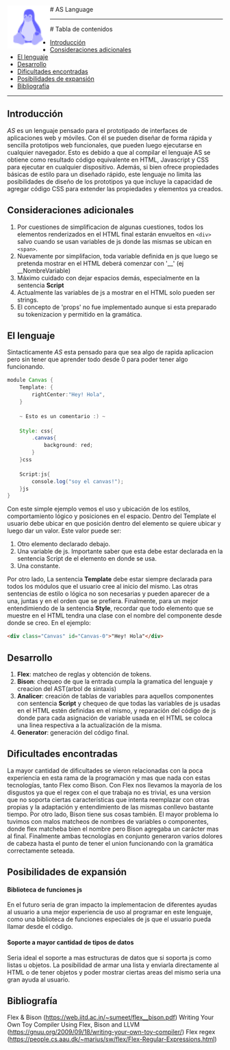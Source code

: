<!-- omit in toc -->

<!-- esta imagen es solo de prueba -->
<img src="/res/linux.svg" alt="logo" style="float: left; vertical-align:baseline" width="100"/>
<!-- omit in toc --># AS Language

---

<!-- omit in toc --> # Tabla de contenidos

- [Introducción](#introducción)
- [Consideraciones adicionales](#consideraciones-adicionales)
- [El lenguaje](#el-lenguaje)
- [Desarrollo](#desarrollo)
- [Dificultades encontradas](#dificultades-encontradas)
- [Posibilidades de expansión](#posibilidades-de-expansión)
- [Bibliografía](#bibliografía)

---

## Introducción

<!-- Introducción con idea subyacente y objetivos del lenguaje. -->

*AS* es un lenguaje pensado para el prototipado de interfaces de aplicaciones web y móviles. Con él se pueden diseñar de forma rápida y sencilla prototipos web funcionales, que pueden luego ejecutarse en cualquier navegador. Esto es debido a que al compilar el lenguaje AS se obtiene como resultado código equivalente en HTML, Javascript y CSS para ejecutar en cualquier dispositivo. Además, si bien ofrece propiedades básicas de estilo para un diseñado rápido, este lenguaje no limita las posibilidades de diseño de los prototipos ya que incluye la capacidad de agregar código CSS para extender las propiedades y elementos ya creados.

## Consideraciones adicionales

<!-- Consideraciones adicionales no previstas en este enunciado que afecten a la implementación del lenguaje. -->
1. Por cuestiones de simplificacion de algunas cuestiones, todos los elementos renderizados en el HTML final estarán envueltos en ```<div>``` salvo cuando se usan variables de js donde las mismas se ubican en ```<span>```.
2. Nuevamente por simplifacion, toda variable definida en js que luego se pretenda mostrar en el HTML deberá comenzar con '__' (ej __NombreVariable)
3. Máximo cuidado con dejar espacios demás, especialmente en la sentencia **Script**
4. Actualmente las variables de js a mostrar en el HTML solo pueden ser strings.
5. El concepto de 'props' no fue implementado aunque si esta preparado su tokenizacion y permitido en la gramática.

## El lenguaje

<!-- Descripción de la gramática/sintaxis del lenguaje diseñado. -->
Sintacticamente *AS* esta pensado para que sea algo de rapida aplicacion pero sin tener que aprender todo desde 0 para poder tener algo funcionando. 
```Groovy
module Canvas {
    Template: {
        rightCenter:"Hey! Hola",
    }

    ~ Esto es un comentario :) ~

    Style: css{
		.canvas{
			background: red;
		}
    }css
    
    Script:js{
        console.log("soy el canvas!"); 
    }js
}
```
Con este simple ejemplo vemos el uso y ubicación de los estilos, comportamiento lógico y posiciones en el espacio.
Dentro del Template el usuario debe ubicar en que posición dentro del elemento se quiere ubicar y luego dar un valor. Este valor puede ser:

1. Otro elemento declarado debajo.
2. Una variable de js. Importante saber que esta debe estar declarada en la sentencia Script de el elemento en donde se usa.
3. Una constante. 

Por otro lado, La sentencia **Template** debe estar siempre declarada para todos los módulos que el usuario cree al inicio del mismo. Las otras sentencias de estilo o lógica no son necesarias y pueden aparecer de a una, juntas y en el orden que se prefiera.
Finalmente, para un mejor entendimiendo de la sentencia **Style**, recordar que todo elemento que se muestre en el HTML tendra una clase con el nombre del componente desde donde se creo. En el ejemplo:
```html
<div class="Canvas" id="Canvas-0">"Hey! Hola"</div>
```

## Desarrollo

<!-- Descripción del desarrollo del proyecto y de las fases del compilador. -->
1. **Flex**: matcheo de reglas y obtención de tokens.
2. **Bison**: chequeo de que la entrada cumpla la gramatica del lenguaje y creacion del AST(arbol de sintaxis)
3. **Analicer**: creación de tablas de variables para aquellos componentes con sentencia **Script** y chequeo de que todas las variables de js usadas en el HTML estén definidas en el mismo, y reparación del código de js donde para cada asignación de variable usada en el HTML se coloca una linea respectiva a la actualización de la misma.
4. **Generator**: generación del código final. 

## Dificultades encontradas

<!-- Dificultades a la hora de desarrollar el proyecto o alguna de sus partes (incluso problemas al concebir la idea original). -->
La mayor cantidad de dificultades se vieron relacionadas con la poca experiencia en esta rama de la programación y mas que nada con estas tecnologías, tanto Flex como Bison.
Con Flex nos llevamos la mayoría de los disgustos ya que el regex con el que trabaja no es trivial, es una version que no soporta ciertas características que intenta reemplazar con otras propias y la adaptación y entendimiento de las mismas conllevo bastante tiempo.
Por otro lado, Bison tiene sus cosas también. El mayor problema lo tuvimos con malos matcheos de nombres de variables o componentes, donde flex matcheba bien el nombre pero Bison agregaba un carácter mas al final. 
Finalmente ambas tecnologías en conjunto generaron varios dolores de cabeza hasta el punto de tener el union funcionando con la gramática correctamente seteada.
## Posibilidades de expansión

<!-- Futuras extensiones y/o modificaciones, indicando brevemente la complejidad de cada
una. -->
#### Biblioteca de funciones js
En el futuro seria de gran impacto la implementacion de diferentes ayudas al usuario a una mejor experiencia de uso al programar en este lenguaje, como una biblioteca de funciones especiales de js que el usuario pueda llamar desde el código. 


#### Soporte a mayor cantidad de tipos de datos
Seria ideal el soporte a mas estructuras de datos que si soporta js como listas u objetos. La posibilidad de armar una lista y enviarla directamente al HTML o de tener objetos y poder mostrar ciertas areas del mismo seria una gran ayuda al usuario.

## Bibliografía
Flex & Bison (https://web.iitd.ac.in/~sumeet/flex__bison.pdf)
Writing Your Own Toy Compiler Using Flex, Bison and LLVM (https://gnuu.org/2009/09/18/writing-your-own-toy-compiler/)
Flex regex (https://people.cs.aau.dk/~marius/sw/flex/Flex-Regular-Expressions.html)


<!-- Referencias y bibliografía. La diferencia entre referencia y bibliografía es que las
referencias son aquellos materiales de consulta (sitios web, libros, papers, posts, etc.),
para los cuales se emplea una referencia dentro del informe de forma explícita (e.g.,
“... para más información, ver Aho y col., 2006... ”). La bibliografía, en cambio, es material consultado que no se referencia dentro del informe, pero que sí fue accedido
y/o leído para comprender o para implementar el proyecto (e.g., la documentación de C/C++, o las clases de la cátedra). -->
